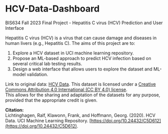 # HCV-Data-Dashboard
BIS634 Fall 2023 Final Project - Hepatitis C virus (HCV) Prediction and User Interface

Hepatitis C virus (HCV) is a virus that can cause damage and diseases in human livers (e.g., Hepatitis C). The aims of this project are to:
1. Explore a HCV dataset in UCI machine learning repository.
2. Propose an ML-based approach to predict HCV infection based on several critical lab testing results.
3. Design a web interface that allows users to explore the dataset and ML-model validation.

Link to original data: [HCV Data](https://archive.ics.uci.edu/dataset/571/hcv+data).
This dataset is licensed under a [Creative Commons Attribution 4.0 International (CC BY 4.0) license](https://creativecommons.org/licenses/by/4.0/legalcode).  
This allows for the sharing and adaptation of the datasets for any purpose, provided that the appropriate credit is given.

**Citation:**  
Lichtinghagen, Ralf, Klawonn, Frank, and Hoffmann, Georg. (2020). HCV Data. UCI Machine Learning Repository. [https://doi.org/10.24432/C5D612](https://doi.org/10.24432/C5D612).
